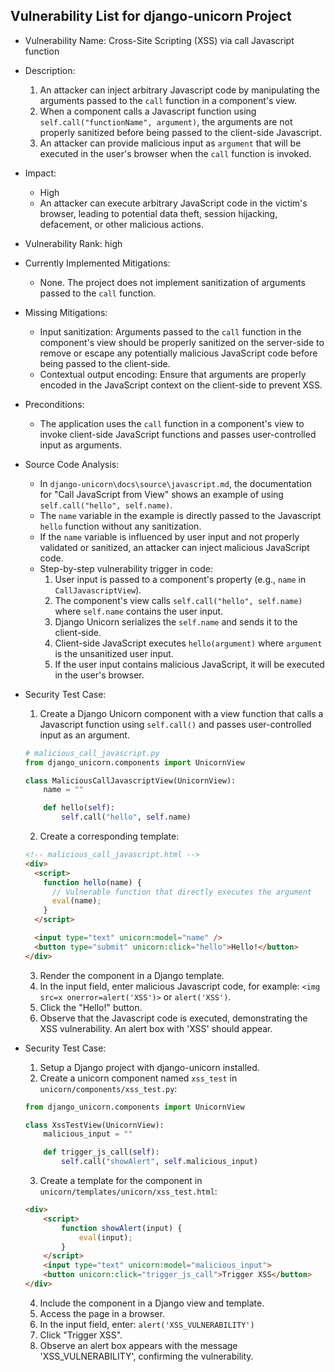 ## Vulnerability List for django-unicorn Project

* Vulnerability Name: Cross-Site Scripting (XSS) via call Javascript function

* Description:
    1. An attacker can inject arbitrary Javascript code by manipulating the arguments passed to the `call` function in a component's view.
    2. When a component calls a Javascript function using `self.call("functionName", argument)`, the arguments are not properly sanitized before being passed to the client-side Javascript.
    3. An attacker can provide malicious input as `argument` that will be executed in the user's browser when the `call` function is invoked.

* Impact:
    - High
    - An attacker can execute arbitrary JavaScript code in the victim's browser, leading to potential data theft, session hijacking, defacement, or other malicious actions.

* Vulnerability Rank: high

* Currently Implemented Mitigations:
    - None. The project does not implement sanitization of arguments passed to the `call` function.

* Missing Mitigations:
    - Input sanitization: Arguments passed to the `call` function in the component's view should be properly sanitized on the server-side to remove or escape any potentially malicious JavaScript code before being passed to the client-side.
    - Contextual output encoding: Ensure that arguments are properly encoded in the JavaScript context on the client-side to prevent XSS.

* Preconditions:
    - The application uses the `call` function in a component's view to invoke client-side JavaScript functions and passes user-controlled input as arguments.

* Source Code Analysis:
    - In `django-unicorn\docs\source\javascript.md`, the documentation for "Call JavaScript from View" shows an example of using `self.call("hello", self.name)`.
    - The `name` variable in the example is directly passed to the Javascript `hello` function without any sanitization.
    - If the `name` variable is influenced by user input and not properly validated or sanitized, an attacker can inject malicious JavaScript code.
    - Step-by-step vulnerability trigger in code:
        1. User input is passed to a component's property (e.g., `name` in `CallJavascriptView`).
        2. The component's view calls `self.call("hello", self.name)` where `self.name` contains the user input.
        3. Django Unicorn serializes the `self.name` and sends it to the client-side.
        4. Client-side JavaScript executes `hello(argument)` where `argument` is the unsanitized user input.
        5. If the user input contains malicious JavaScript, it will be executed in the user's browser.

* Security Test Case:
    1. Create a Django Unicorn component with a view function that calls a Javascript function using `self.call()` and passes user-controlled input as an argument.
    ```python
    # malicious_call_javascript.py
    from django_unicorn.components import UnicornView

    class MaliciousCallJavascriptView(UnicornView):
        name = ""

        def hello(self):
            self.call("hello", self.name)
    ```
    2. Create a corresponding template:
    ```html
    <!-- malicious_call_javascript.html -->
    <div>
      <script>
        function hello(name) {
          // Vulnerable function that directly executes the argument
          eval(name);
        }
      </script>

      <input type="text" unicorn:model="name" />
      <button type="submit" unicorn:click="hello">Hello!</button>
    </div>
    ```
    3. Render the component in a Django template.
    4. In the input field, enter malicious Javascript code, for example: `<img src=x onerror=alert('XSS')>` or `alert('XSS')`.
    5. Click the "Hello!" button.
    6. Observe that the Javascript code is executed, demonstrating the XSS vulnerability. An alert box with 'XSS' should appear.

* Security Test Case:
    1. Setup a Django project with django-unicorn installed.
    2. Create a unicorn component named `xss_test` in `unicorn/components/xss_test.py`:
    ```python
    from django_unicorn.components import UnicornView

    class XssTestView(UnicornView):
        malicious_input = ""

        def trigger_js_call(self):
            self.call("showAlert", self.malicious_input)

    ```
    3. Create a template for the component in `unicorn/templates/unicorn/xss_test.html`:
    ```html
    <div>
        <script>
            function showAlert(input) {
                eval(input);
            }
        </script>
        <input type="text" unicorn:model="malicious_input">
        <button unicorn:click="trigger_js_call">Trigger XSS</button>
    </div>
    ```
    4. Include the component in a Django view and template.
    5. Access the page in a browser.
    6. In the input field, enter: `alert('XSS_VULNERABILITY')`
    7. Click "Trigger XSS".
    8. Observe an alert box appears with the message 'XSS_VULNERABILITY', confirming the vulnerability.
